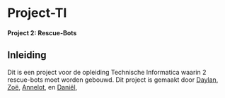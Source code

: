 # Project-TI
#### Project 2: Rescue-Bots



## Inleiding
Dit is een project voor de opleiding Technische Informatica waarin 2 rescue-bots moet worden gebouwd. 
Dit project is gemaakt door [Daylan](https://github.com/Daylandelange), [Zoë](https://github.com/okapifan), [Annelot](), en [Daniël](https://github.com/Danielvdd1),
